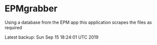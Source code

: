 # EPMgrabber
Using a database from the EPM app this application scrapes the files as required


Latest backup: Sun Sep 15 18:24:01 UTC 2019
